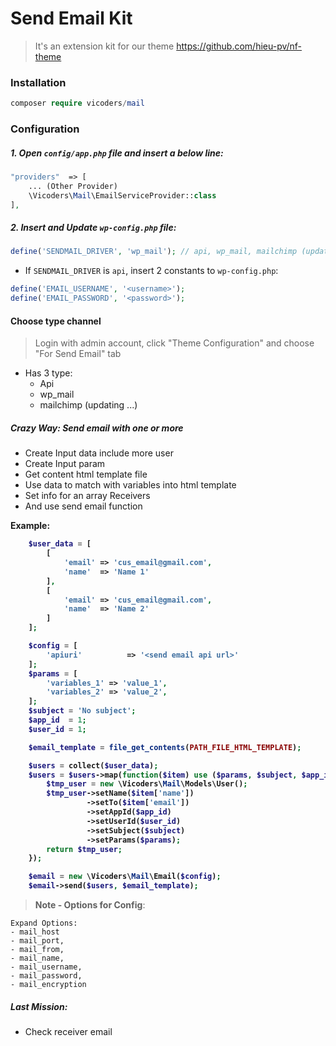 # Send Email Kit
 > It's an extension kit for our theme https://github.com/hieu-pv/nf-theme 


 
<a name="installation"></a>
### Installation
```php
composer require vicoders/mail
```

### Configuration

##### 1. Open `config/app.php` file and insert a below line: 

```php
"providers"  => [
    ... (Other Provider)
    \Vicoders\Mail\EmailServiceProvider::class
],
``` 

##### 2. Insert and Update `wp-config.php` file:
```php
define('SENDMAIL_DRIVER', 'wp_mail'); // api, wp_mail, mailchimp (updating). Default is wp_mail
```

- If ```SENDMAIL_DRIVER``` is ```api```, insert 2 constants to `wp-config.php`: 
```php
define('EMAIL_USERNAME', '<username>');
define('EMAIL_PASSWORD', '<password>');
```

#### Choose type channel
> Login with admin account, click "Theme Configuration" and choose "For Send Email" tab
- Has 3 type:
  + Api
  + wp_mail
  + mailchimp (updating ...)

<a name="configuration"></a>
##### Crazy Way: Send email with one or more

<ul>
    <li>Create Input data include more user</li>
    <li>Create Input param</li>
    <li>Get content html template file</li>
    <li>Use data to match with variables into html template </li>
    <li>Set info for an array Receivers</li>
    <li>And use send email function</li>
</ul>

<strong>Example:<strong>
```php
	$user_data = [
	    [
	        'email' => 'cus_email@gmail.com',
	        'name'  => 'Name 1'
	    ],
	    [
	        'email' => 'cus_email@gmail.com',
	        'name'  => 'Name 2'
	    ]
	];

	$config = [
		'apiuri'          => '<send email api url>'
	];
	$params = [
	    'variables_1' => 'value_1',
	    'variables_2' => 'value_2',
	];
	$subject = 'No subject';
	$app_id  = 1; 
	$user_id = 1; 

	$email_template = file_get_contents(PATH_FILE_HTML_TEMPLATE);

	$users = collect($user_data);
	$users = $users->map(function($item) use ($params, $subject, $app_id, $user_id){
	    $tmp_user = new \Vicoders\Mail\Models\User();
	    $tmp_user->setName($item['name'])
	             ->setTo($item['email'])
	             ->setAppId($app_id)
	             ->setUserId($user_id)
	             ->setSubject($subject)
	             ->setParams($params);
	    return $tmp_user;
	});

	$email = new \Vicoders\Mail\Email($config);
	$email->send($users, $email_template);
```
> </strong>Note - Options for Config</strong>: 
```
Expand Options:
- mail_host
- mail_port, 
- mail_from, 
- mail_name, 
- mail_username, 
- mail_password, 
- mail_encryption
```
##### Last Mission: 
- Check receiver email
